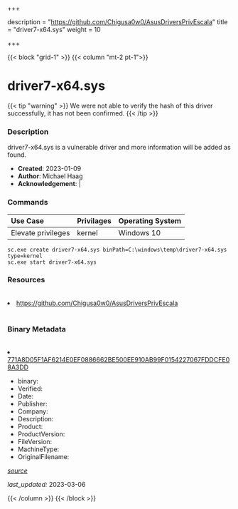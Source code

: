 +++

description = "https://github.com/Chigusa0w0/AsusDriversPrivEscala"
title = "driver7-x64.sys"
weight = 10

+++


{{< block "grid-1" >}}
{{< column "mt-2 pt-1">}}




# driver7-x64.sys 


{{< tip "warning" >}}
We were not able to verify the hash of this driver successfully, it has not been confirmed.
{{< /tip >}}




### Description


driver7-x64.sys is a vulnerable driver and more information will be added as found.


- **Created**: 2023-01-09
- **Author**: Michael Haag
- **Acknowledgement**:  | [](https://twitter.com/)

### Commands

| Use Case | Privilages | Operating System | 
|:---- | ---- | ---- |
| Elevate privileges | kernel | Windows 10 |

```
sc.exe create driver7-x64.sys binPath=C:\windows\temp\driver7-x64.sys type=kernel
sc.exe start driver7-x64.sys
```

### Resources
<br>


<li><a href=" https://github.com/Chigusa0w0/AsusDriversPrivEscala"> https://github.com/Chigusa0w0/AsusDriversPrivEscala</a></li>


<br>


### Binary Metadata
<br>



<li><a href="https://www.virustotal.com/gui/file/771A8D05F1AF6214E0EF0886662BE500EE910AB99F0154227067FDDCFE08A3DD">771A8D05F1AF6214E0EF0886662BE500EE910AB99F0154227067FDDCFE08A3DD</a></li>



- binary: 
- Verified: 
- Date: 
- Publisher: 
- Company: 
- Description: 
- Product: 
- ProductVersion: 
- FileVersion: 
- MachineType: 
- OriginalFilename: 

[*source*](https://github.com/magicsword-io/LOLDrivers/tree/main/yaml/driver7-x64.sys.yml)

*last_updated:* 2023-03-06


{{< /column >}}
{{< /block >}}
